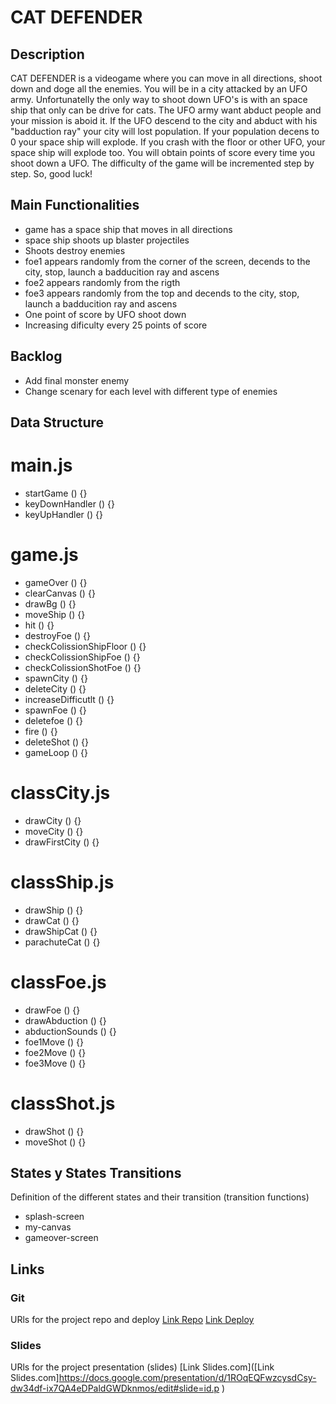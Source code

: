 # CAT DEFENDER

## Description

CAT DEFENDER is a videogame where you can move in all directions, shoot down and doge all the enemies. You will be in a city attacked by an UFO army. Unfortunatelly the only way to shoot down UFO's is with an space ship that only can be drive for cats. The UFO army want abduct people and your mission is aboid it. If the UFO descend to the city and abduct with his "badduction ray" your city will lost population. If your population decens to 0 your space ship will explode. If you crash with the floor or other UFO, your space ship will explode too. You will obtain points of score every time you shoot down a UFO. The difficulty of the game will be incremented step by step. So, good luck!

## Main Functionalities

- game has a space ship that moves in all directions
- space ship shoots up blaster projectiles
- Shoots destroy enemies
- foe1 appears randomly from the corner of the screen, decends to the city, stop, launch a badducition ray and ascens 
- foe2 appears randomly from the rigth
- foe3 appears randomly from the top and decends to the city, stop, launch a badducition ray and ascens
- One point of score by UFO shoot down
- Increasing dificulty every 25 points of score

## Backlog

- Add final monster enemy
- Change scenary for each level with different type of enemies

## Data Structure

# main.js

- startGame () {}
- keyDownHandler () {}
- keyUpHandler () {}

# game.js

- gameOver () {}
- clearCanvas () {}
- drawBg () {}
- moveShip () {}
- hit () {}
- destroyFoe () {}
- checkColissionShipFloor () {}
- checkColissionShipFoe () {}
- checkColissionShotFoe () {}
- spawnCity () {}
- deleteCity () {}
- increaseDifficutlt () {}
- spawnFoe () {}
- deletefoe () {}
- fire () {}
- deleteShot () {}
- gameLoop () {}

# classCity.js 

- drawCity () {}
- moveCity () {}
- drawFirstCity () {}

# classShip.js 

- drawShip () {}
- drawCat () {}
- drawShipCat () {}
- parachuteCat () {}

# classFoe.js 

- drawFoe () {}
- drawAbduction () {}
- abductionSounds () {}
- foe1Move () {}
- foe2Move () {}
- foe3Move () {}

# classShot.js 

- drawShot () {}
- moveShot () {}

## States y States Transitions
Definition of the different states and their transition (transition functions)

- splash-screen
- my-canvas
- gameover-screen

## Links



### Git
URls for the project repo and deploy
[Link Repo](https://github.com/DJGValls/CAT-DEFENDER)
[Link Deploy](https://djgvalls.github.io/CAT-DEFENDER/)

### Slides
URls for the project presentation (slides)
[Link Slides.com]([Link Slides.com]https://docs.google.com/presentation/d/1ROqEQFwzcysdCsy-dw34df-ix7QA4eDPaldGWDknmos/edit#slide=id.p
)